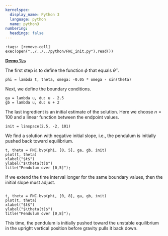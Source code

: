 ```yaml
---
kernelspec:
  display_name: Python 3
  language: python
  name: python3
numbering:
  headings: false
---
```

```{code-cell}
:tags: [remove-cell]
exec(open("../../../python/FNC_init.py").read())
```
[**Demo %s**](#demo-nonlinear-pendulum)

The first step is to define the function $\phi$ that equals $\theta''$.

```{code-cell}
phi = lambda t, theta, omega: -0.05 * omega - sin(theta)
```

Next, we define the boundary conditions.

```{code-cell}
ga = lambda u, du: u - 2.5
gb = lambda u, du: u + 2
```

The last ingredient is an initial estimate of the solution. Here we choose $n=100$ and a linear function between the endpoint values. 

```{code-cell}
init = linspace(2.5, -2, 101)
```

We find a solution with negative initial slope, i.e., the pendulum is initially pushed back toward equilibrium.

```{code-cell}
t, theta = FNC.bvp(phi, [0, 5], ga, gb, init)
plot(t, theta)
xlabel("$t$")
ylabel("$\theta(t)$")
title("Pendulum over [0,5]");
```

If we extend the time interval longer for the same boundary values, then the initial slope must adjust.

```{code-cell}

t, theta = FNC.bvp(phi, [0, 8], ga, gb, init)
plot(t, theta)
xlabel("$t$")
ylabel("$\theta(t)$")
title("Pendulum over [0,8]");
```

This time, the pendulum is initially pushed toward the unstable equilibrium in the upright vertical position before gravity pulls it back down.
